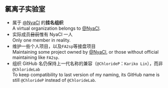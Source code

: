 ## 氯离子实验室
- 属于 [@NyaCl](https://github.com/NyaCl) 的**挂名组织**  
  A virtual organization belongs to [@NyaCl](https://github.com/NyaCl).
- 实际成员~~目前~~惟有 NyaCl 一人  
  Only one member in reality.
- 维护一些个人项目，以及`FA2sp`等接盘项目  
  Maintaining some project owned by [@NyaCl](https://github.com/NyaCl), or those without official maintaining like `FA2sp`.
- 组织 GitHub 名仍保持上一代名称的兼容（`@ChlorideP`：`Kariko Lin`），而非`@ChlorideLab`  
  To keep compatibility to last version of my naming, its GitHub name is still `@ChlorideP` instead of `@ChlorideLab`.
